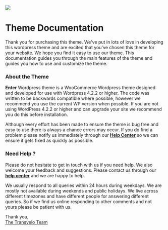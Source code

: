 ![](http://transvelo.github.io/docs/enter/images/logo-doc.png)

Theme Documentation
=======

Thank you for purchasing this theme. We've put in lots of love in developing this wordpress theme and are excited that you've chosen this theme for your website. We hope you find it easy to use our theme. This documentation guides you through the main features of the theme and guides you how to use and customize the theme.

### About the Theme

**Enter** Wordpress theme is a WooCommerce Wordpress theme designed and developed for use with Wordpress 4.2.2 or higher. The code was written to be backwards compatible where possible, however we recommend you use the current WP version when possible. If you are not using WordPress 4.2.2 or higher and can upgrade your site we recommend you do this before installation.

Although every effort has been made to ensure the theme is bug free and easy to use there is always a chance errors may occur. If you do find a problem please notify us immediately through our [**Help Center**](http://transvelo.freshdesk.com/) so we can ensure it gets fixed as quickly as possible.


### Need Help ?

Please do not hesitate to get in touch with us if you need help. We also welcome your feedback and suggestions. Please contact us through our [**help center**](http://transvelo.freshdesk.com/) and we are happy to help.

We usually respond to all queries within 24 hours during weekdays. We are mostly not available during weekends and public holidays. We live across different timezones and have different people for answering different queries. So if we find us online responding to other comments and not yours please be patient with us.

Thank you,<br/>
[The Transvelo Team](http://transvelo.com/)
